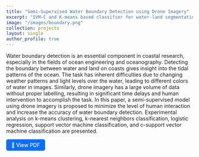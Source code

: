```yaml
---
title: "Semi-Supervised Water Boundary Detection using Drone Imagery"
excerpt: "SVM-C and K-means based classifier for water-land segmentation."
image: "/images/boundary.png"
collection: projects
layout: single
author_profile: true
---
```


Water boundary detection is an essential component in coastal research, especially in the fields of ocean engineering and oceanography. Detecting the boundary between water and land on coasts gives insight into the tidal patterns of the ocean. The task has inherent difficulties due to changing weather patterns and light levels over the water, leading to different colors of water in images. Similarly, drone imagery has a large volume of data without proper labelling, resulting in significant time delays and human intervention to accomplish the task. In this paper, a semi-supervised model using drone imagery is proposed to minimize the level of human interaction and increase the accuracy of water boundary detection. Experimental analysis on k-means clustering, k-nearest neighbors classification, logistic regression, support vector machine classification, and c-support vector machine classification are presented. 

<a href="/files/AAI695_Team3_Final_Report.pdf" target="_blank" style="display: inline-block; padding: 0.5em 1em; color: white; background-color: #0d6efd; border-radius: 5px; text-decoration: none; font-weight: 500;">
  📄 View PDF
</a>